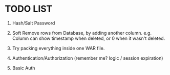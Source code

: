 TODO LIST
=========

1. Hash/Salt Password

2. Soft Remove rows from Database, by adding another column. e.g. Column can show timestamp when deleted, or 0 when it wasn't deleted.

3. Try packing everything inside one WAR file. 

4. Authentication/Authorization (remember me? logic / session expiration)

5. Basic Auth

